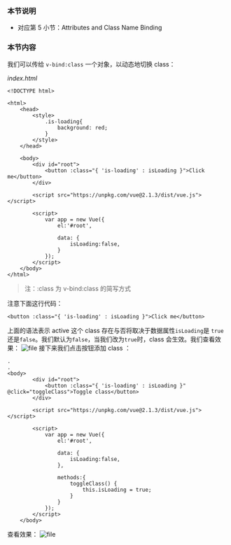 ### 本节说明
* 对应第 5 小节：Attributes and Class Name Binding


### 本节内容
我们可以传给 `v-bind:class` 一个对象，以动态地切换 class：

*index.html*
```
<!DOCTYPE html>

<html>
    <head>
        <style>
            .is-loading{
                background: red;
            }
        </style>
    </head>

    <body>
        <div id="root">
            <button :class="{ 'is-loading' : isLoading }">Click me</button>
        </div>

        <script src="https://unpkg.com/vue@2.1.3/dist/vue.js"></script>

        <script>
            var app = new Vue({
                el:'#root',

                data: {
                    isLoading:false,
                }
            });
        </script>
    </body>
</html>
```
>注：:class 为 v-bind:class 的简写方式

注意下面这行代码：
```
<button :class="{ 'is-loading' : isLoading }">Click me</button>
```
上面的语法表示 active 这个 class 存在与否将取决于数据属性`isLoading`是 `true`还是`false`。我们默认为`false`，当我们改为`true`时，class 会生效。我们查看效果：
![file](https://lccdn.phphub.org/uploads/images/201810/13/19192/QbsmEjEQdE.gif?imageView2/2/w/1240/h/0)
接下来我们点击按钮添加 class ：
```
.
.
<body>
        <div id="root">
            <button :class="{ 'is-loading' : isLoading }" @click="toggleClass">Toggle class</button>
        </div>

        <script src="https://unpkg.com/vue@2.1.3/dist/vue.js"></script>

        <script>
            var app = new Vue({
                el:'#root',

                data: {
                    isLoading:false,
                },

                methods:{
                    toggleClass() {
                        this.isLoading = true;
                    }
                }
            });
        </script>
    </body>
```
查看效果：
![file](https://lccdn.phphub.org/uploads/images/201810/13/19192/u7l32zsfoA.gif?imageView2/2/w/1240/h/0)